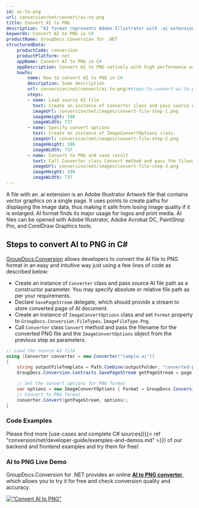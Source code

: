 ```yaml
---
id: ai-to-png
url: conversion/net/convert/ai-to-png
title: Convert AI to PNG
description: "AI format represents Adobe Illustrator with .ai extension. Learn how to convert AI to PNG file programmatically in C# language using GroupDocs.Conversion for .NET library."
keywords: Convert AI to PNG in C#
productName: GroupDocs.Conversion for .NET
structuredData:
    productCode: conversion
    productPlatform: net
    appName: Convert AI to PNG in C#
    appDescription: Convert AI to PNG natively with high performance using C# language and server side GroupDocs.Conversion for .NET APIs, without the use of any software like Microsoft or Open Office.
    howTo:
        name: How to convert AI to PNG in C# 
        description: Some description
        url: conversion/net/convert/ai-to-png/#steps-to-convert-ai-to-png-in-c
        steps:
        - name: Load source AI file 
          text: Create an instance of Converter class and pass source AI file path as a constructor parameter. You may specify absolute or relative file path as per your requirements. 
          imageUrl: conversion/net/images/convert-file-step-1.png
          imageHeight: 196
          imageWidth: 737
        - name: Specify convert options 
          text: Create an instance of ImageConvertOptions class.
          imageUrl: conversion/net/images/convert-file-step-2.png
          imageHeight: 196
          imageWidth: 737
        - name: Convert to PNG and save result 
          text: Call Converter class Convert method and pass the filename for the converted HTML file and the ImageConvertOptions object from the previous step as parameters.
          imageUrl: conversion/net/images/convert-file-step-3.png
          imageHeight: 196
          imageWidth: 737
---
```


A file with an .ai extension is an Adobe Illustrator Artwork file that contains vector graphics on a single page. It uses points to create paths for displaying the image data, thus making it safe from losing image quality if it is enlarged. AI format finds its major usage for logos and print media. AI files can be opened with Adobe Illustrator, Adobe Acrobat DC, PaintShop Pro, and CorelDraw Graphics tools.

## Steps to convert AI to PNG in C#

[GroupDocs.Conversion](https://products.groupdocs.com/conversion/net) allows developers to convert the AI file to PNG format in an easy and intuitive way just using a few lines of code as described below:

* Create an instance of `Converter` class and pass source AI file path as a constructor parameter. You may specify absolute or relative file path as per your requirements. 
* Declare `SavePageStream` delegate, which should provide a stream to store converted page of AI document.
* Create an instance of `ImageConvertOptions` class and set `Format` property to `GroupDocs.Conversion.FileTypes.ImageFileType.Png`.
* Call `Converter` class `Convert` method and pass the filename for the converted PNG file and the `ImageConvertOptions` object from the previous step as parameters.

```csharp
// Load the source AI file
using (Converter converter = new Converter("sample.ai"))
{
    string outputFileTemplate = Path.Combine(outputFolder, "converted-page-{0}.png");
    GroupDocs.Conversion.Contracts.SavePageStream getPageStream = page => new FileStream(string.Format(outputFileTemplate, page), FileMode.Create);

    // Set the convert options for PNG format
    var options = new ImageConvertOptions { Format = GroupDocs.Conversion.FileTypes.ImageFileType.Png };   
    // Convert to PNG format
    converter.Convert(getPageStream, options);
}
```

### Code Examples

Please find more [use-cases and complete C# sources]({{< ref "conversion/net/developer-guide/examples-and-demos.md" >}}) of our backend and frontend examples and try them for free!

### AI to PNG Live Demo

GroupDocs.Conversion for .NET provides an online [**AI to PNG converter**](https://products.groupdocs.app/conversion/ai-to-png), which allows you to try it for free and check conversion quality and accuracy.

[!["Convert AI to PNG"](conversion/net/images/convert-to-png/convert-ai-to-png.png)](https://products.groupdocs.app/conversion/ai-to-png)